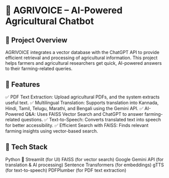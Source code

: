 # 🌱 AGRIVOICE – AI-Powered Agricultural Chatbot

## 📌 Project Overview
AGRIVOICE integrates a vector database with the ChatGPT API to provide efficient retrieval and processing of agricultural information. This project helps farmers and agricultural researchers get quick, AI-powered answers to their farming-related queries.

## 🚀 Features
✅ PDF Text Extraction: Upload agricultural PDFs, and the system extracts useful text.
✅ Multilingual Translation: Supports translation into Kannada, Hindi, Tamil, Telugu, Marathi, and Bengali using the Gemini API.
✅ AI-Powered Q&A: Uses FAISS Vector Search and ChatGPT to answer farming-related questions.
✅ Text-to-Speech: Converts translated text into speech for better accessibility.
✅ Efficient Search with FAISS: Finds relevant farming insights using vector-based search.

## 📌 Tech Stack
Python 🐍
Streamlit (for UI)
FAISS (for vector search)
Google Gemini API (for translation & AI processing)
Sentence Transformers (for embeddings)
gTTS (for text-to-speech)
PDFPlumber (for PDF text extraction)
